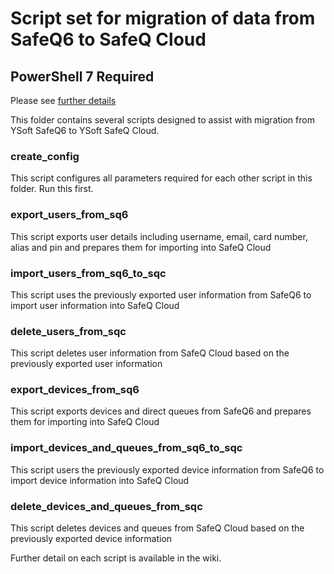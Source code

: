 # Script set for migration of data from SafeQ6 to SafeQ Cloud

## PowerShell 7 Required

Please see [further details](https://github.com/Dan-Devine-YSoft/safeq-cloud-scripts/wiki)

This folder contains several scripts designed to assist with migration from YSoft SafeQ6 to YSoft SafeQ Cloud.

### create_config
This script configures all parameters required for each other script in this folder.  Run this first.
### export_users_from_sq6
This script exports user details including username, email, card number, alias and pin and prepares them for importing into SafeQ Cloud
### import_users_from_sq6_to_sqc
This script uses the previously exported user information from SafeQ6 to import user information into SafeQ Cloud
### delete_users_from_sqc
This script deletes user information from SafeQ Cloud based on the previously exported user information
### export_devices_from_sq6
This script exports devices and direct queues from SafeQ6 and prepares them for importing into SafeQ Cloud
### import_devices_and_queues_from_sq6_to_sqc
This script users the previously exported device information from SafeQ6 to import device information into SafeQ Cloud
### delete_devices_and_queues_from_sqc
This script deletes devices and queues from SafeQ Cloud based on the previously exported device information

Further detail on each script is available in the wiki.